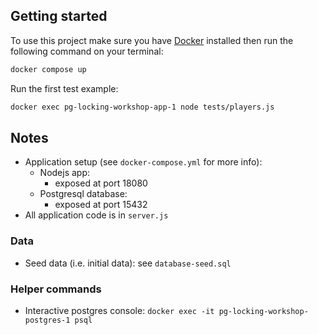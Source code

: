 ## Getting started

To use this project make sure you have [Docker](https://www.docker.com/get-started) installed then run the following command on your terminal:

```bash
docker compose up
```

Run the first test example:
```bash
docker exec pg-locking-workshop-app-1 node tests/players.js
```

## Notes
* Application setup (see `docker-compose.yml` for more info):
  * Nodejs app:
    * exposed at port 18080
  * Postgresql database:
    * exposed at port 15432
* All application code is in `server.js`

### Data
* Seed data (i.e. initial data): see `database-seed.sql`

### Helper commands
* Interactive postgres console: `docker exec -it pg-locking-workshop-postgres-1 psql`